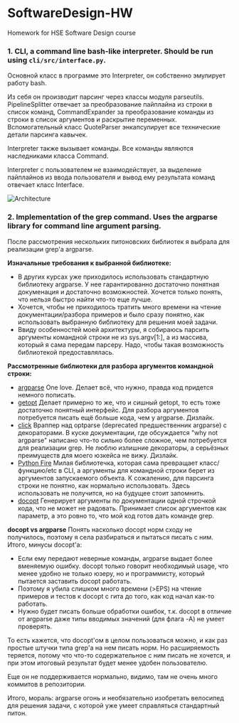 # SoftwareDesign-HW
Homework for HSE Software Design course

### 1. CLI, a command line bash-like interpreter. Should be run using `cli/src/interface.py`.

Основной класс в программе это Interpreter, он собственно эмулирует работу bash.

Из себя он производит парсинг через классы модуля parseutils. PipelineSplitter отвечает за преобразование пайплайна из строки в список команд, CommandExpander за преобразование команды из строки в список аргументов и раскрытие переменных. Вспомогательный класс QuoteParser энкапсулирует все технические детали парсинга кавычек.

Interpreter также вызывает команды. Все команды являются наследниками класса Command.

Interpreter с пользователем не взаимодействует, за выделение пайплайнов из ввода пользователя и вывод ему результата команд отвечает класс Interface.

![Architecture](cli/docs/diagram.png?raw=true)


### 2. Implementation of the grep command. Uses the argparse library for command line argument parsing.

После рассмотрения нескольких питоновских библиотек я выбрала для реализации grep'a argparse.

**Изначальные требования к выбранной библиотеке:**
* В других курсах уже приходилось использовать стандартную библиотеку argparse. У нее гарантированно достаточно понятная докуменация и достаточно возможностей. Хочется только понять, что нельзя быстро найти что-то еще лучше.
* Хочется, чтобы не приходилось тратить много времени на чтение документации/разбора примеров и было сразу понятно, как использовать выбранную библиотеку для решения моей задачи.
* Ввиду особенностей моей архитектуры, я собираюсь парсить аргументы командной строки не из sys.argv[1:], а из массива, который я сама передам парсеру. Надо, чтобы такая возможность библиотекой предоставлялась.

**Рассмотренные библиотеки для разбора аргументов командной строки:**
* [argparse](https://docs.python.org/3/library/argparse.html "argparse")
	One love. Делает всё, что нужно, правда код придется немного пописать.
* [getopt](https://docs.python.org/3/library/getopt.html "getopt")
	Делает примерно то же, что и сишный getopt, то есть тоже достаточно понятный интерфейс. Для разбора аргументов потребуется писать ещё больше кода, чем у argparse. Дизлайк.
* [click](https://click.palletsprojects.com/en/7.x/ "click")
	Враппер над optparse (deprecated предшественник argparse) с декораторами. В куске документации, где обсуждается "why not argparse" написано что-то сильно более сложное, чем потребуется для реализации grep. Не люблю излишние декораторы, а серьёзных преимуществ для моего юзкейса не вижу. Дизлайк.
* [Python Fire](https://github.com/google/python-fire "Python Fire")
	Милая библиотечка, которая сама превращает класс/функцию/etc в CLI, а аргументы для командной строки берет из аргументов запускаемого объекта. К сожалению, для парсинга строки не понятно, как нормально использовать. Здесь использовать не получится, но на будущее стоит запомнить.
* [docopt](https://github.com/docopt/docopt "docopt")
	Генерирует аргументы по документации одной строчкой кода, что не может не радовать. Принимает список аргументов как параметр, а это ровно то, что мой код готов дать команде grep.
  
**docopt vs argparse**
Понять насколько docopt норм сходу не получилось, поэтому я села разбираться и пытаться писать с ним.
Итого, минусы docopt'a:
* Если ему передают неверные команды, argparse выдает более вменяемую ошибку. docopt только говорит необходимый usage, что менее удобно не только юзеру, но и программисту, который пытается заставить docopt работать.
* Поэтому я убила слишком много времени (>EPS) на чтение примеров и тестов к docopt с гита до того, как код начал как-то работать.
* Нужно будет писать больше обработки ошибок, т.к. docopt в отличие от argparse даже типы вводимых значений (для флага -A) не умеет проверять.

То есть кажется, что docopt'ом в целом пользоваться можно, и как раз простые штучки типа grep'a на нем писать норм. Но расширяемость теряется, потому что что-то содержательное с ним писать не хочется, и при этом итоговый результат будет менее удобен пользователю.

Еще он не поддерживается нормально, видимо, там не очень много коммитов в репозитории.

Итого, мораль: argparse огонь и необязательно изобретать велосипед для решения задачи, с которой уже умеет справляться стандартный питон.
